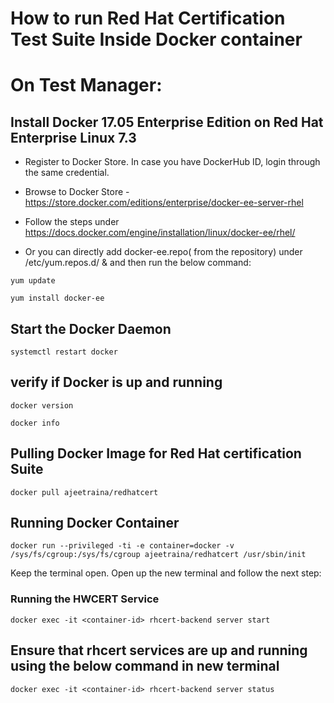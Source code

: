 
# How to run Red Hat Certification Test Suite Inside Docker container

# On Test Manager:


## Install Docker 17.05 Enterprise Edition on Red Hat Enterprise Linux 7.3

- Register to Docker Store. In case you have DockerHub ID, login through the same credential.

 - Browse to Docker Store - https://store.docker.com/editions/enterprise/docker-ee-server-rhel
 
 - Follow the steps under https://docs.docker.com/engine/installation/linux/docker-ee/rhel/
 
 - Or you can directly add docker-ee.repo( from the repository) under /etc/yum.repos.d/ & and then run the below command:
 
 ```yum update```
 
 
 ```yum install docker-ee```
 
 ## Start the Docker Daemon
 
```systemctl restart docker```

## verify if Docker is up and running

```docker version```

```docker info```


## Pulling Docker Image for Red Hat certification Suite 

```docker pull ajeetraina/redhatcert```

## Running Docker Container

```docker run --privileged -ti -e container=docker -v /sys/fs/cgroup:/sys/fs/cgroup ajeetraina/redhatcert /usr/sbin/init```

Keep the terminal open. Open up the new terminal and follow the next step:

### Running the HWCERT Service

```docker exec -it <container-id> rhcert-backend server start```

## Ensure that rhcert services are up and running using the below command in new terminal

```docker exec -it <container-id> rhcert-backend server status```





 
 
